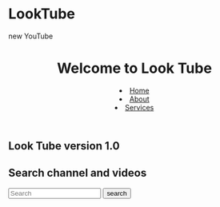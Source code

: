 # LookTube
new YouTube
<!DOCTYPE html>
<html>
  <head>
    <meta charset="utf-8">
    <meta name="viewport" content="width=device-width"
  <meta name="description" content="Welcome to Look Tube Demo"
  <meta name="keywords" content="Upload Videos"
<meta "author" content="Brad Traversy">
<title>Welcome to Look Tube version 1.0 | Demo Version</title>
<link rel="stylesheet" href="./css/style.css">
</head>
<body>
<header>
<div class="container">
</div>
<div id="dranding">
<h1>Welcome to Look Tube</h1>
</div>
</div>
<nav>
</ul>
<li><a href="Home.html">Home<a/li>
<li><a href="about.html">About<a/li>
<li><a href="services.html">Services<a/li>


</ul>
</header>


<section id="showcase">
<div class="container">
<h1>Look Tube version 1.0</h1>
<section id="newsletter">

</section>
<div class="container">

</div>
<h1>Search channel and videos</h1>
<form>
</form>
<input type="search" placeholder="Search">
<button type="submit" class="button_1">search</button>
</div>
<section id="boxes">
<div clss="container">

</div>
<div class="box">
</div>

</div>
</nav>
</body>
</html>
